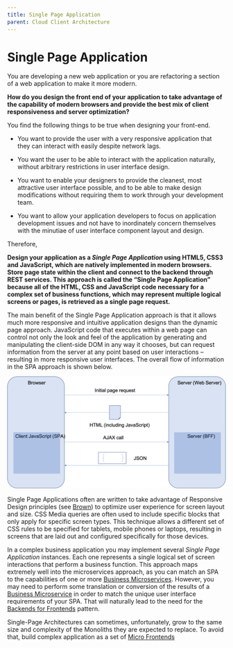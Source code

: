 ```yaml
---
title: Single Page Application
parent: Cloud Client Architecture
---
```

# Single Page Application

You are developing a new web application or you are refactoring a section of a web application to make it more modern.

**How do you design the front end of your application to take advantage of the capability of modern browsers and provide the best mix of client responsiveness and server optimization?**

You find the following things to be true when designing your front-end.

-   You want to provide the user with a very responsive application that they can interact with easily despite network lags.

-   You want the user to be able to interact with the application naturally, without arbitrary restrictions in user interface design.

-   You want to enable your designers to provide the cleanest, most attractive user interface possible, and to be able to make design modifications without requiring them to work through your development team.

-   You want to allow your application developers to focus on application development issues and not have to inordinately concern themselves with the minutiae of user interface component layout and design.

Therefore,

**Design your application as a *Single Page Application* using HTML5, CSS3 and JavaScript, which are natively implemented in modern browsers. Store page state within the client and connect to the backend through REST services. This approach is called the “Single Page Application” because all of the HTML, CSS and JavaScript code necessary for a complex set of business functions, which may represent multiple logical screens or pages, is retrieved as a single page request.**

The main benefit of the Single Page Application approach is that it allows much more responsive and intuitive application designs than the dynamic page approach. JavaScript code that executes within a web page can control not only the look and feel of the application by generating and manipulating the client-side DOM in any way it chooses, but can request information from the server at any point based on user interactions – resulting in more responsive user interfaces.  The overall flow of information in the SPA approach is shown below.

![Single Page Application](../assets/SPA.png)

Single Page Applications often are written to take advantage of Responsive Design principles (see [Brown](https://www.amazon.com/Modern-Web-Development-WebSphere-Multi-Platform-dp-0133067033/dp/0133067033)) to optimize user experience for screen layout and size. CSS Media queries are often used to include specific blocks that only apply for specific screen types. This technique allows a different set of CSS rules to be specified for tablets, mobile phones or laptops, resulting in screens that are laid out and configured specifically for those devices.

In a complex business application you may implement several *Single Page Application* instances. Each one represents a single logical set of screen interactions that perform a business function. This approach maps extremely well into the microservices approach, as you can match an SPA to the capabilities of one or more [Business Microservices](../Microservices/Business-Microservice.md). However, you may need to perform some translation or conversion of the results of a [Business Microservice](../Microservices/Business-Microservice.md) in order to match the unique user interface requirements of your SPA.  That will naturally lead to the need for the [Backends for Frontends](../Microservices/Backend-For-Frontend.md) pattern.

Single-Page Architectures can sometimes, unfortunately, grow to the same size and complexity of the Monoliths they are expected to replace.  To avoid that, build complex application as a set of [Micro Frontends](micro-frontends.md)

